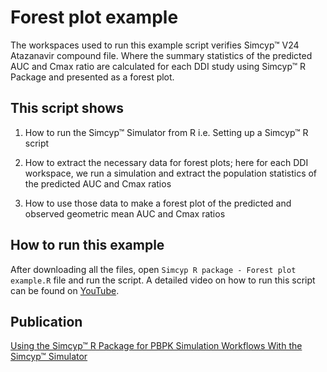 # Forest plot example 

The workspaces used to run this example script verifies Simcyp™  V24 Atazanavir compound file. Where the summary statistics of the predicted AUC and Cmax ratio are calculated for each DDI study using Simcyp™  R Package and presented as a forest plot. 

## This script shows

1.  How to run the Simcyp™ Simulator from R i.e. Setting up a Simcyp™ R script

2.  How to extract the necessary data for forest plots; here for each DDI workspace, we run a simulation and extract the population statistics of the predicted AUC and Cmax ratios

3.  How to use those data to make a forest plot of the predicted and observed geometric mean AUC and Cmax ratios   

## How to run this example

After downloading all the files, open `Simcyp R package - Forest plot example.R` file and run the script. A detailed video on how to run this script can be found on [YouTube](https://youtu.be/bi6M6IpCYdc?si=gzMcdbEolDqc7hpl).


## Publication
[Using the Simcyp™ R Package for PBPK Simulation Workflows With the Simcyp™ Simulator](https://ascpt.onlinelibrary.wiley.com/doi/10.1002/psp4.70022) 
